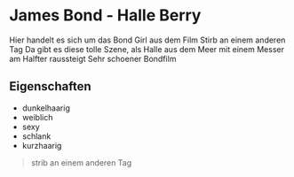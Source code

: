 # James Bond - Halle Berry

Hier handelt es sich um das Bond Girl aus dem Film Stirb an einem anderen Tag
Da gibt es diese tolle Szene, als Halle aus dem Meer mit einem Messer am Halfter raussteigt
Sehr schoener Bondfilm

## Eigenschaften
* dunkelhaarig
* weiblich
* sexy
* schlank
* kurzhaarig

> strib an einem anderen Tag


